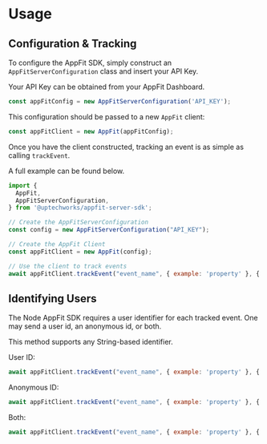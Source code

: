 # Usage

## Configuration & Tracking

To configure the AppFit SDK, simply construct an `AppFitServerConfiguration` class and insert your API Key.

Your API Key can be obtained from your AppFit Dashboard.

```javascript
const appFitConfig = new AppFitServerConfiguration('API_KEY');
```

This configuration should be passed to a new `AppFit` client:
```javascript
const appFitClient = new AppFit(appFitConfig);
```

Once you have the client constructed, tracking an event is as simple as calling `trackEvent`.

A full example can be found below.

```javascript
import {
  AppFit,
  AppFitServerConfiguration,
} from '@uptechworks/appfit-server-sdk';

// Create the AppFitServerConfiguration
const config = new AppFitServerConfiguration("API_KEY");

// Create the AppFit Client
const appFitClient = new AppFit(config);

// Use the client to track events
await appFitClient.trackEvent("event_name", { example: 'property' }, { userId: 'exampleId' });
```

## Identifying Users

The Node AppFit SDK requires a user identifier for each tracked event. One may send a user id, an anonymous id, or both.

This method supports any String-based identifier.

User ID:
```javascript
await appFitClient.trackEvent("event_name", { example: 'property' }, { userId: 'exampleId' });
```

Anonymous ID:
```javascript
await appFitClient.trackEvent("event_name", { example: 'property' }, { anonymousId: 'example-anonymous-Id' });
```

Both:
```javascript
await appFitClient.trackEvent("event_name", { example: 'property' }, { userId: 'exampleId', anonymousId: 'example-anonymous-Id' });
```
